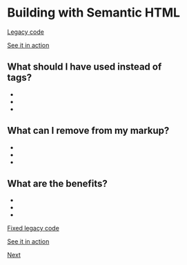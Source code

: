 # Building with Semantic HTML

[Legacy code](/LegacyWithAria)

[See it in action](https://github.intuit.com/pages/revans8/semantic-html-demo/LegacyWithAria/index.html)

## What should I have used instead of <div /> tags?

-
-
-

## What can I remove from my markup?

-
-
-

## What are the benefits?

-
-
-

[Fixed legacy code](/Semantic)

[See it in action](https://github.intuit.com/pages/revans8/semantic-html-demo/Semantic/index.html)

[Next](./summary.md)
